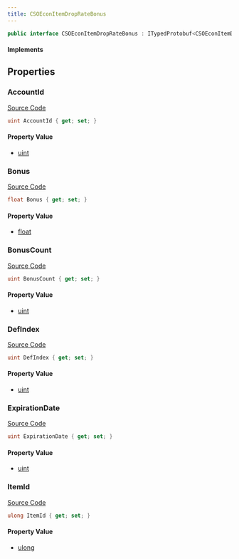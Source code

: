 ```yaml
---
title: CSOEconItemDropRateBonus
---
```


```csharp
public interface CSOEconItemDropRateBonus : ITypedProtobuf<CSOEconItemDropRateBonus>, INativeHandle
```

#### Implements

## Properties

### AccountId

[Source Code](https://github.com/swiftly-solution/swiftlys2/blob/main/managed/src/SwiftlyS2.Generated/Protobufs/Interfaces/CSOEconItemDropRateBonus.cs#L13)

```csharp
uint AccountId { get; set; }
```

#### Property Value

- [uint](https://learn.microsoft.com/dotnet/api/system.uint32)

### Bonus

[Source Code](https://github.com/swiftly-solution/swiftlys2/blob/main/managed/src/SwiftlyS2.Generated/Protobufs/Interfaces/CSOEconItemDropRateBonus.cs#L19)

```csharp
float Bonus { get; set; }
```

#### Property Value

- [float](https://learn.microsoft.com/dotnet/api/system.single)

### BonusCount

[Source Code](https://github.com/swiftly-solution/swiftlys2/blob/main/managed/src/SwiftlyS2.Generated/Protobufs/Interfaces/CSOEconItemDropRateBonus.cs#L22)

```csharp
uint BonusCount { get; set; }
```

#### Property Value

- [uint](https://learn.microsoft.com/dotnet/api/system.uint32)

### DefIndex

[Source Code](https://github.com/swiftly-solution/swiftlys2/blob/main/managed/src/SwiftlyS2.Generated/Protobufs/Interfaces/CSOEconItemDropRateBonus.cs#L28)

```csharp
uint DefIndex { get; set; }
```

#### Property Value

- [uint](https://learn.microsoft.com/dotnet/api/system.uint32)

### ExpirationDate

[Source Code](https://github.com/swiftly-solution/swiftlys2/blob/main/managed/src/SwiftlyS2.Generated/Protobufs/Interfaces/CSOEconItemDropRateBonus.cs#L16)

```csharp
uint ExpirationDate { get; set; }
```

#### Property Value

- [uint](https://learn.microsoft.com/dotnet/api/system.uint32)

### ItemId

[Source Code](https://github.com/swiftly-solution/swiftlys2/blob/main/managed/src/SwiftlyS2.Generated/Protobufs/Interfaces/CSOEconItemDropRateBonus.cs#L25)

```csharp
ulong ItemId { get; set; }
```

#### Property Value

- [ulong](https://learn.microsoft.com/dotnet/api/system.uint64)


